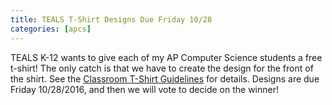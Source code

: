 ```yaml
---
title: TEALS T-Shirt Designs Due Friday 10/28
categories: [apcs]
---
```

TEALS K-12 wants to give each of my AP Computer Science students a free t-shirt! The only catch is that we have to create
the design for the front of the shirt. See the [Classroom T-Shirt Guidelines](http://www.tealsk12.org/partners/classroom-t-shirt-guidelines/) for details. Designs are due Friday 10/28/2016, and then we will vote to decide on the winner!
